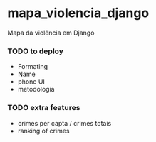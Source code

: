# mapa_violencia_django
Mapa da violência em Django

### TODO to deploy
- Formating
- Name
- phone UI
- metodologia

### TODO extra features
- crimes per capta / crimes totais
- ranking of crimes